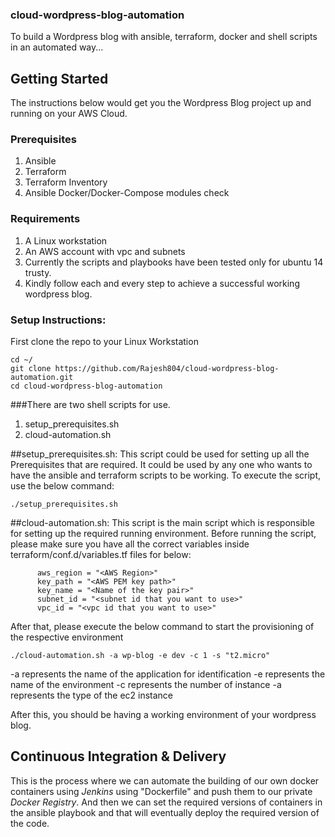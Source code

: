 ### cloud-wordpress-blog-automation
To build a Wordpress blog with ansible, terraform, docker and shell scripts in an automated way...

## Getting Started
The instructions below would get you the Wordpress Blog project up and running on your AWS Cloud.

### Prerequisites
1. Ansible
2. Terraform
3. Terraform Inventory
4. Ansible Docker/Docker-Compose modules check

### Requirements
1. A Linux workstation
2. An AWS account with vpc and subnets
3. Currently the scripts and playbooks have been tested only for ubuntu 14 trusty.
4. Kindly follow each and every step to achieve a successful working wordpress blog.

### Setup Instructions:

First clone the repo to your Linux Workstation

```
cd ~/
git clone https://github.com/Rajesh804/cloud-wordpress-blog-automation.git
cd cloud-wordpress-blog-automation
```

###There are two shell scripts for use.
1. setup_prerequisites.sh
2. cloud-automation.sh

##setup_prerequisites.sh: 
This script could be used for setting up all the Prerequisites that are required. It could be used by any one who wants to have the ansible and terraform scripts to be working. To execute the script, use the below command:

```
./setup_prerequisites.sh
```

##cloud-automation.sh:
This script is the main script which is responsible for setting up the required running environment. Before running the script, please make sure you have all the correct variables inside terraform/conf.d/variables.tf files for below:

          aws_region = "<AWS Region>"
          key_path = "<AWS PEM key path>" 
          key_name = "<Name of the key pair>"
          subnet_id = "<subnet id that you want to use>"
          vpc_id = "<vpc id that you want to use>"

After that, please execute the below command to start the provisioning of the respective environment

```
./cloud-automation.sh -a wp-blog -e dev -c 1 -s "t2.micro"
```
-a represents the name of the application for identification
-e represents the name of the environment
-c represents the number of instance 
-a represents the type of the ec2 instance

After this, you should be having a working environment of your wordpress blog.

## Continuous Integration & Delivery
This is the process where we can automate the building of our own docker containers using *Jenkins* using "Dockerfile" and push them to our private *Docker Registry*. And then we can set the required versions of containers in the ansible playbook and that will eventually deploy the required version of the code. 
